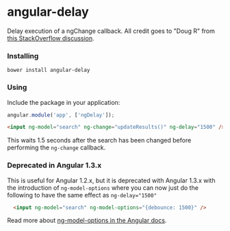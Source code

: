 # angular-delay

Delay execution of a ngChange callback. All credit goes to "Doug R" from
[this StackOverflow discussion](http://stackoverflow.com/a/21420441).

### Installing

`bower install angular-delay`

### Using

Include the package in your application:

```javascript
angular.module('app', ['ngDelay']);
```

```html
<input ng-model="search" ng-change="updateResults()" ng-delay="1500" />
```

This waits 1.5 seconds after the search has been changed before
performing the `ng-change` callback.

### Deprecated in Angular 1.3.x

This is useful for Angular 1.2.x, but it is deprecated with Angular 1.3.x with the introduction of `ng-model-options` where you can now just do the following to have the same effect as `ng-delay="1500"`

```html
  <input ng-model="search" ng-model-options="{debounce: 1500}" />
```

Read more about [ng-model-options in the Angular docs](https://docs.angularjs.org/api/ng/directive/ngModelOptions).
